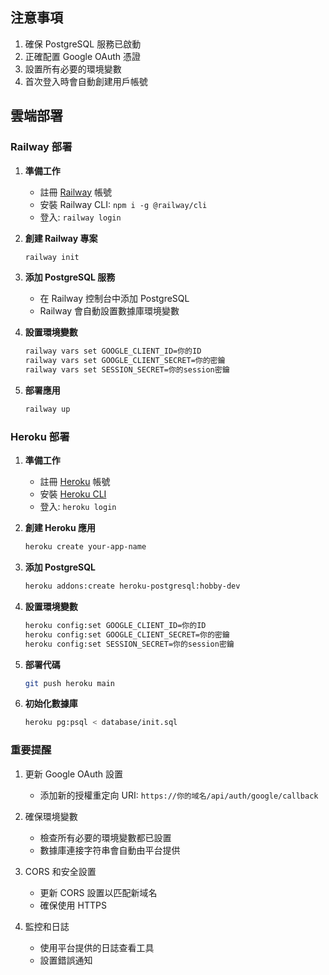 ## 注意事項

1. 確保 PostgreSQL 服務已啟動
2. 正確配置 Google OAuth 憑證
3. 設置所有必要的環境變數
4. 首次登入時會自動創建用戶帳號

## 雲端部署

### Railway 部署

1. **準備工作**

   - 註冊 [Railway](https://railway.app/) 帳號
   - 安裝 Railway CLI: `npm i -g @railway/cli`
   - 登入: `railway login`

2. **創建 Railway 專案**

   ```bash
   railway init
   ```

3. **添加 PostgreSQL 服務**

   - 在 Railway 控制台中添加 PostgreSQL
   - Railway 會自動設置數據庫環境變數

4. **設置環境變數**

   ```bash
   railway vars set GOOGLE_CLIENT_ID=你的ID
   railway vars set GOOGLE_CLIENT_SECRET=你的密鑰
   railway vars set SESSION_SECRET=你的session密鑰
   ```

5. **部署應用**
   ```bash
   railway up
   ```

### Heroku 部署

1. **準備工作**

   - 註冊 [Heroku](https://heroku.com) 帳號
   - 安裝 [Heroku CLI](https://devcenter.heroku.com/articles/heroku-cli)
   - 登入: `heroku login`

2. **創建 Heroku 應用**

   ```bash
   heroku create your-app-name
   ```

3. **添加 PostgreSQL**

   ```bash
   heroku addons:create heroku-postgresql:hobby-dev
   ```

4. **設置環境變數**

   ```bash
   heroku config:set GOOGLE_CLIENT_ID=你的ID
   heroku config:set GOOGLE_CLIENT_SECRET=你的密鑰
   heroku config:set SESSION_SECRET=你的session密鑰
   ```

5. **部署代碼**

   ```bash
   git push heroku main
   ```

6. **初始化數據庫**
   ```bash
   heroku pg:psql < database/init.sql
   ```

### 重要提醒

1. 更新 Google OAuth 設置

   - 添加新的授權重定向 URI: `https://你的域名/api/auth/google/callback`

2. 確保環境變數

   - 檢查所有必要的環境變數都已設置
   - 數據庫連接字符串會自動由平台提供

3. CORS 和安全設置

   - 更新 CORS 設置以匹配新域名
   - 確保使用 HTTPS

4. 監控和日誌
   - 使用平台提供的日誌查看工具
   - 設置錯誤通知
